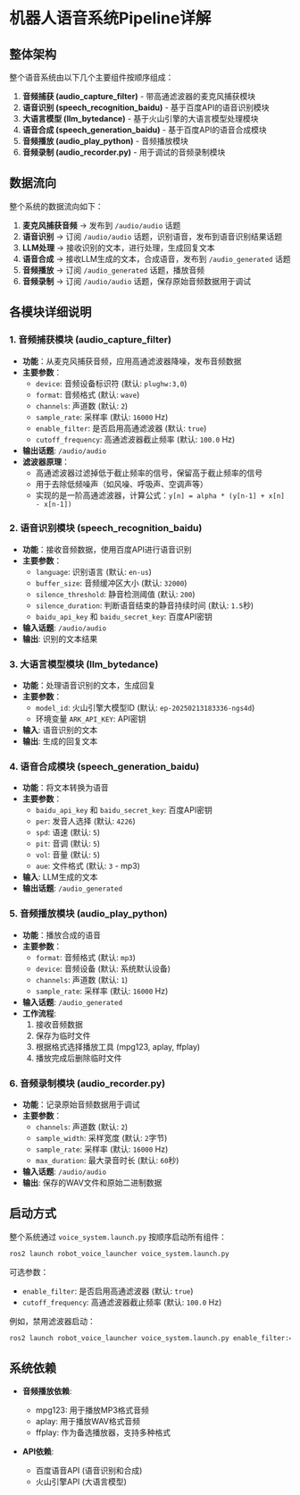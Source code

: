 # 机器人语音系统Pipeline详解

## 整体架构

整个语音系统由以下几个主要组件按顺序组成：

1. **音频捕获 (audio_capture_filter)** - 带高通滤波器的麦克风捕获模块
2. **语音识别 (speech_recognition_baidu)** - 基于百度API的语音识别模块
3. **大语言模型 (llm_bytedance)** - 基于火山引擎的大语言模型处理模块
4. **语音合成 (speech_generation_baidu)** - 基于百度API的语音合成模块
5. **音频播放 (audio_play_python)** - 音频播放模块
6. **音频录制 (audio_recorder.py)** - 用于调试的音频录制模块

## 数据流向

整个系统的数据流向如下：

1. **麦克风捕获音频** → 发布到 `/audio/audio` 话题
2. **语音识别** → 订阅 `/audio/audio` 话题，识别语音，发布到语音识别结果话题
3. **LLM处理** → 接收识别的文本，进行处理，生成回复文本
4. **语音合成** → 接收LLM生成的文本，合成语音，发布到 `/audio_generated` 话题
5. **音频播放** → 订阅 `/audio_generated` 话题，播放音频
6. **音频录制** → 订阅 `/audio/audio` 话题，保存原始音频数据用于调试

## 各模块详细说明

### 1. 音频捕获模块 (audio_capture_filter)

- **功能**：从麦克风捕获音频，应用高通滤波器降噪，发布音频数据
- **主要参数**：
  - `device`: 音频设备标识符 (默认: `plughw:3,0`)
  - `format`: 音频格式 (默认: `wave`)
  - `channels`: 声道数 (默认: `2`)
  - `sample_rate`: 采样率 (默认: `16000` Hz)
  - `enable_filter`: 是否启用高通滤波器 (默认: `true`)
  - `cutoff_frequency`: 高通滤波器截止频率 (默认: `100.0` Hz)
- **输出话题**: `/audio/audio`
- **滤波器原理**：
  - 高通滤波器过滤掉低于截止频率的信号，保留高于截止频率的信号
  - 用于去除低频噪声（如风噪、呼吸声、空调声等）
  - 实现的是一阶高通滤波器，计算公式：`y[n] = alpha * (y[n-1] + x[n] - x[n-1])`

### 2. 语音识别模块 (speech_recognition_baidu)

- **功能**：接收音频数据，使用百度API进行语音识别
- **主要参数**：
  - `language`: 识别语言 (默认: `en-us`)
  - `buffer_size`: 音频缓冲区大小 (默认: `32000`)
  - `silence_threshold`: 静音检测阈值 (默认: `200`)
  - `silence_duration`: 判断语音结束的静音持续时间 (默认: `1.5`秒)
  - `baidu_api_key` 和 `baidu_secret_key`: 百度API密钥
- **输入话题**: `/audio/audio`
- **输出**: 识别的文本结果

### 3. 大语言模型模块 (llm_bytedance)

- **功能**：处理语音识别的文本，生成回复
- **主要参数**：
  - `model_id`: 火山引擎大模型ID (默认: `ep-20250213183336-ngs4d`)
  - 环境变量 `ARK_API_KEY`: API密钥
- **输入**: 语音识别的文本
- **输出**: 生成的回复文本

### 4. 语音合成模块 (speech_generation_baidu)

- **功能**：将文本转换为语音
- **主要参数**：
  - `baidu_api_key` 和 `baidu_secret_key`: 百度API密钥
  - `per`: 发音人选择 (默认: `4226`)
  - `spd`: 语速 (默认: `5`)
  - `pit`: 音调 (默认: `5`)
  - `vol`: 音量 (默认: `5`)
  - `aue`: 文件格式 (默认: `3` - mp3)
- **输入**: LLM生成的文本
- **输出话题**: `/audio_generated`

### 5. 音频播放模块 (audio_play_python)

- **功能**：播放合成的语音
- **主要参数**：
  - `format`: 音频格式 (默认: `mp3`)
  - `device`: 音频设备 (默认: 系统默认设备)
  - `channels`: 声道数 (默认: `1`)
  - `sample_rate`: 采样率 (默认: `16000` Hz)
- **输入话题**: `/audio_generated`
- **工作流程**:
  1. 接收音频数据
  2. 保存为临时文件
  3. 根据格式选择播放工具 (mpg123, aplay, ffplay)
  4. 播放完成后删除临时文件

### 6. 音频录制模块 (audio_recorder.py)

- **功能**：记录原始音频数据用于调试
- **主要参数**：
  - `channels`: 声道数 (默认: `2`)
  - `sample_width`: 采样宽度 (默认: `2`字节)
  - `sample_rate`: 采样率 (默认: `16000` Hz)
  - `max_duration`: 最大录音时长 (默认: `60`秒)
- **输入话题**: `/audio/audio`
- **输出**: 保存的WAV文件和原始二进制数据

## 启动方式

整个系统通过 `voice_system.launch.py` 按顺序启动所有组件：

```bash
ros2 launch robot_voice_launcher voice_system.launch.py
```

可选参数：
- `enable_filter`: 是否启用高通滤波器 (默认: `true`)
- `cutoff_frequency`: 高通滤波器截止频率 (默认: `100.0` Hz)

例如，禁用滤波器启动：
```bash
ros2 launch robot_voice_launcher voice_system.launch.py enable_filter:=false
```

## 系统依赖

- **音频播放依赖**:
  - mpg123: 用于播放MP3格式音频
  - aplay: 用于播放WAV格式音频
  - ffplay: 作为备选播放器，支持多种格式

- **API依赖**:
  - 百度语音API (语音识别和合成)
  - 火山引擎API (大语言模型)
